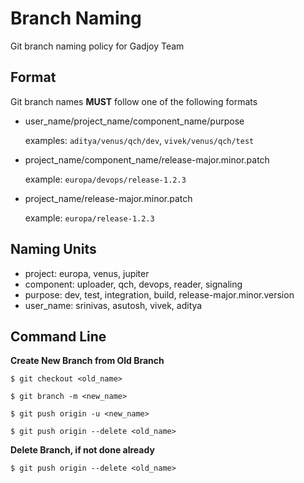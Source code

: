# Branch Naming
Git branch naming policy for Gadjoy Team

## Format
Git branch names **MUST** follow one of the following formats
- user_name/project_name/component_name/purpose

   examples:  `aditya/venus/qch/dev`, `vivek/venus/qch/test`
- project_name/component_name/release-major.minor.patch

   example: `europa/devops/release-1.2.3`
- project_name/release-major.minor.patch

   example: `europa/release-1.2.3`

## Naming Units
- project: europa, venus, jupiter
- component: uploader, qch, devops, reader, signaling
- purpose: dev, test, integration, build, release-major.minor.version
- user_name: srinivas, asutosh, vivek, aditya


## Command Line


**Create New Branch from Old Branch**

`$ git checkout <old_name>`

`$ git branch -m <new_name>`

`$ git push origin -u <new_name>`

`$ git push origin --delete <old_name>`

**Delete Branch, if not done already**

`$ git push origin --delete <old_name>`
